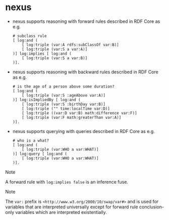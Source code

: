 # nexus

- nexus supports reasoning with forward rules described in RDF Core as
  e.g.
    ```
    # subclass rule
    [ log:and (
        [ log:triple (var:A rdfs:subClassOf var:B)]
        [ log:triple (var:S a var:A)]
    )] log:implies [ log:and (
        [ log:triple (var:S a var:B)]
    )].
    ```

- nexus supports reasoning with backward rules described in RDF Core as
  e.g.
    ```
    # is the age of a person above some duration?
    [ log:and (
        [ log:triple (var:S :ageAbove var:A)]
    )] log:isImpliedBy [ log:and (
        [ log:triple (var:S :birthDay var:B)]
        [ log:triple ("" time:localTime var:D)]
        [ log:triple ((var:D var:B) math:difference var:F)]
        [ log:triple (var:F math:greaterThan var:A)]
    )].
    ```

- nexus supports querying with queries described in RDF Core as
  e.g.
    ```
    # who is a what?
    [ log:and (
        [ log:triple (var:WHO a var:WHAT)]
    )] log:query [ log:and (
        [ log:triple (var:WHO a var:WHAT)]
    )].
    ```

> [!NOTE]
> A forward rule with `log:implies false` is an inference fuse.

> [!NOTE]
> The `var:` prefix is `<http://www.w3.org/2000/10/swap/var#>` and is used for
  variables that are interpreted universally except for forward rule
  conclusion-only variables which are interpreted existentially.
